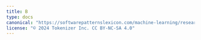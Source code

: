```yaml
---
title: B
type: docs
canonical: "https://softwarepatternslexicon.com/machine-learning/research-and-development/experimental-design/a/b"
license: "© 2024 Tokenizer Inc. CC BY-NC-SA 4.0"
---
```

